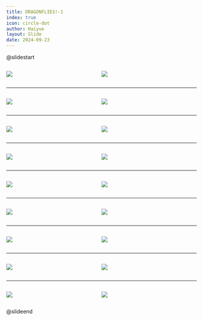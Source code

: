 ```yaml
---
title: DRAGONFLIES!-1
index: true
icon: circle-dot
author: Haiyue
layout: Slide
date: 2024-09-23
---
```

 
@slidestart

<div style="display:flex">
<div style="flex:1">

![](/reading/english/Level-L/DRAGONFLIES!-1/001.webp)
</div>
<div style="flex:1">

![](/reading/english/Level-L/DRAGONFLIES!-1/002.webp)
</div>
</div>

---

<div style="display:flex">
<div style="flex:1">

![](/reading/english/Level-L/DRAGONFLIES!-1/003.webp)
</div>
<div style="flex:1">

![](/reading/english/Level-L/DRAGONFLIES!-1/004.webp)
</div>
</div>

---

<div style="display:flex">
<div style="flex:1">

![](/reading/english/Level-L/DRAGONFLIES!-1/005.webp)
</div>
<div style="flex:1">

![](/reading/english/Level-L/DRAGONFLIES!-1/006.webp)
</div>
</div>

---

<div style="display:flex">
<div style="flex:1">

![](/reading/english/Level-L/DRAGONFLIES!-1/007.webp)
</div>
<div style="flex:1">

![](/reading/english/Level-L/DRAGONFLIES!-1/008.webp)
</div>
</div>

---

<div style="display:flex">
<div style="flex:1">

![](/reading/english/Level-L/DRAGONFLIES!-1/009.webp)
</div>
<div style="flex:1">

![](/reading/english/Level-L/DRAGONFLIES!-1/010.webp)
</div>
</div>

---

<div style="display:flex">
<div style="flex:1">

![](/reading/english/Level-L/DRAGONFLIES!-1/011.webp)
</div>
<div style="flex:1">

![](/reading/english/Level-L/DRAGONFLIES!-1/012.webp)
</div>
</div>

---

<div style="display:flex">
<div style="flex:1">

![](/reading/english/Level-L/DRAGONFLIES!-1/013.webp)
</div>
<div style="flex:1">

![](/reading/english/Level-L/DRAGONFLIES!-1/014.webp)
</div>
</div>

---

<div style="display:flex">
<div style="flex:1">

![](/reading/english/Level-L/DRAGONFLIES!-1/015.webp)
</div>
<div style="flex:1">

![](/reading/english/Level-L/DRAGONFLIES!-1/016.webp)
</div>
</div>

---

<div style="display:flex">
<div style="flex:1">

![](/reading/english/Level-L/DRAGONFLIES!-1/017.webp)
</div>
<div style="flex:1">

![](/reading/english/Level-L/DRAGONFLIES!-1/018.webp)
</div>
</div>

@slideend